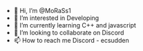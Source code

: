 - 👋 Hi, I’m @MoRaSs1
- 👀 I’m interested in Developing 
- 🌱 I’m currently learning C++ and javascript
- 💞️ I’m looking to collaborate on Discord
- 📫 How to reach me Discord - ecsudden 

<!---
MoRaSs1/MoRaSs1 is a ✨ special ✨ repository because its `README.md` (this file) appears on your GitHub profile.
You can click the Preview link to take a look at your changes.
--->
